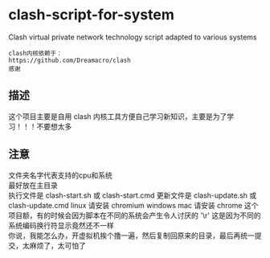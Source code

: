 # clash-script-for-system
Clash virtual private network technology script adapted to various systems

    clash内核依赖于：
    https://github.com/Dreamacro/clash
    感谢

## 描述
这个项目主要是自用 clash 内核工具方便自己学习新知识，主要是为了学习！！！不要想太多  

## 注意
文件夹名字代表支持的cpu和系统  
最好放在主目录  
执行文件是 clash-start.sh 或 clash-start.cmd
更新文件是 clash-update.sh 或 clash-update.cmd
linux 请安装 chromium
windows mac 请安装 chrome
这个项目额，有的时候会因为脚本在不同的系统会产生令人讨厌的 '\r' 这是因为不同的系统编码换行符显示竟然还不一样  
你说，我能怎么办，开虚拟机挨个撸一遍，然后复制回原来的目录，最后再统一提交，太麻烦了，太可怕了  
